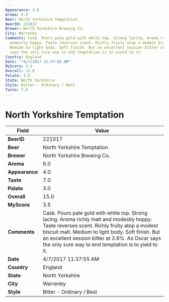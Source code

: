 ```yaml
---
Appearance: 4.0
Aroma: 6.0
Beer: North Yorkshire Temptation
BeerID: 221017
Brewer: North Yorkshire Brewing Co.
City: Warrenby
Comments: Cask. Pours pale gold with white top. Strong lacing. Aroma richly malt and
  modestly hoppy. Taste reverses scent. Richly fruity atop a modest biscuit malt.
  Medium to light body. Soft finish. But an excellent session bitter at 3.8%. As Oscar
  says the only sure way to end temptation is to yield to it.
Country: England
Date: '"4/7/2017 11:37:55 AM"'
MyScore: 3.5
Overall: 15.0
Palate: 3.0
State: North Yorkshire
Style: Bitter - Ordinary / Best
Taste: 7.0
---
```


# North Yorkshire Temptation

| Field         | Value |
|---------------|-------|
| **BeerID** | 221017 |
| **Beer** | North Yorkshire Temptation |
| **Brewer** | North Yorkshire Brewing Co. |
| **Aroma** | 6.0 |
| **Appearance** | 4.0 |
| **Taste** | 7.0 |
| **Palate** | 3.0 |
| **Overall** | 15.0 |
| **MyScore** | 3.5 |
| **Comments** | Cask. Pours pale gold with white top. Strong lacing. Aroma richly malt and modestly hoppy. Taste reverses scent. Richly fruity atop a modest biscuit malt. Medium to light body. Soft finish. But an excellent session bitter at 3.8%. As Oscar says the only sure way to end temptation is to yield to it. |
| **Date** | 4/7/2017 11:37:55 AM |
| **Country** | England |
| **State** | North Yorkshire |
| **City** | Warrenby |
| **Style** | Bitter - Ordinary / Best |
